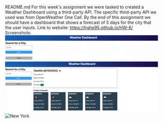 README.md
For this week's assignment we were tasked to created a Weather Dashboard using a third-party API. The specific third-party API we used was from OpenWeather One Call. By the end of this assignment we should have a dashboard that shows a forecast of 5 days for the city that the user inputs.
Link to website: https://hghe95.github.io/HW-6/
Screenshots:
![Basic UI](./Images/initial.png "Basic UI")
![Seattle](./Images/seattle.png "Seattle")
![New York](./Images.newyork.png "New York")
